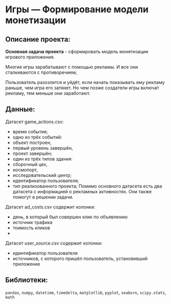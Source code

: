 # Игры — Формирование модели монетизации

## Описание проекта:

**Основная задача проекта** - сформировать модель монетизации игрового приложения.

Многие игры зарабатывают с помощью рекламы. И все они сталкиваются с противоречием;

Пользователь разозлится и уйдёт, если начать показывать ему рекламу раньше, чем игра его затянет.
Но чем позже создатели игры включат рекламу, тем меньше они заработают.

## Данные:

Датасет game_actions.csv:
- время события;
- одно из трёх событий:
- объект построен,
- первый уровень завершён,
- проект завершён;
- один из трёх типов здания:
- сборочный цех,
- космопорт,
- исследовательский центр;
- идентификатор пользователя;
- тип реализованного проекта;
Помимо основного датасета есть два датасета с информацией о рекламных активностях. Они также помогут в решении задачи.

Датасет ad_costs.csv содержит колонки:

- день, в который был совершен клик по объявлению
-  источник трафика
- тоимость кликов
- 
Датасет user_source.csv содержит колонки:

- идентификатор пользователя
- источников, с которого пришёл пользователь, установивший приложение

## Библиотеки:

`pandas`, `numpy`, `datetime`, `timedelta`, `matplotlib`, `pyplot`, `seaborn`, `scipy.stats`, `math`
